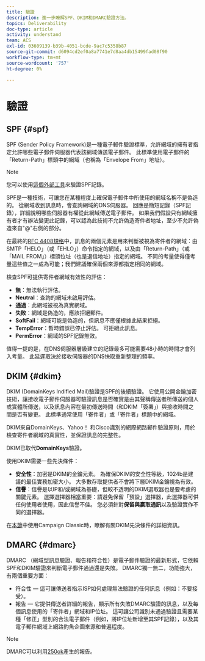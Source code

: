 ```yaml
---
title: 驗證
description: 進一步瞭解SPF、DKIM和DMARC驗證方法。
topics: Deliverability
doc-type: article
activity: understand
team: ACS
exl-id: 03609139-b39b-4051-bcde-9ac7c5358b87
source-git-commit: d6094cd2ef0a8a7741e7d8aa4db15499fad08f90
workflow-type: tm+mt
source-wordcount: '757'
ht-degree: 0%

---
```


# 驗證

## SPF {#spf}

SPF (Sender Policy Framework)是一種電子郵件驗證標準，允許網域的擁有者指定允許哪些電子郵件伺服器代表該網域傳送電子郵件。 此標準使用電子郵件的「Return-Path」標頭中的網域（也稱為「Envelope From」地址）。

>[!NOTE]
>
>您可以使用[這個外部工具](https://www.kitterman.com/spf/validate.html)來驗證SPF記錄。

SPF是一種技術，可讓您在某種程度上確保電子郵件中所使用的網域名稱不是偽造的。 從網域收到訊息時，會查詢網域的DNS伺服器。 回應是簡短記錄（SPF記錄），詳細說明哪些伺服器有權從此網域傳送電子郵件。 如果我們假設只有網域擁有者才有辦法變更此記錄，可以認為此技術不允許偽造寄件者地址，至少不允許偽造來自&quot;@&quot;右側的部分。

在最終的[RFC 4408規格](https://www.rfc-editor.org/info/rfc4408)中，訊息的兩個元素是用來判斷被視為寄件者的網域：由SMTP「HELO」（或「EHLO」）命令指定的網域，以及由「Return-Path」（或「MAIL FROM」）標頭位址（也是退信地址）指定的網域。 不同的考量使得僅考量這些值之一成為可能；我們建議確保兩個來源都指定相同的網域。

檢查SPF可提供寄件者網域有效性的評估：

* **無**：無法執行評估。
* **Neutral**：查詢的網域未啟用評估。
* **通過**：此網域被視為真實網域。
* **失敗**：網域是偽造的，應該拒絕郵件。
* **SoftFail**：網域可能是偽造的，但訊息不應僅根據此結果拒絕。
* **TempError**：暫時錯誤已停止評估。 可拒絕此訊息。
* **PermError**：網域的SPF記錄無效。

值得一提的是，在DNS伺服器層級建立的記錄最多可能需要48小時的時間才會列入考量。 此延遲取決於接收伺服器的DNS快取重新整理的頻率。

## DKIM {#dkim}

DKIM (DomainKeys Indified Mail)驗證是SPF的後續驗證。 它使用公開金鑰加密技術，讓接收電子郵件伺服器可驗證訊息是否確實是由其聲稱傳送者所傳送的個人或實體所傳送，以及訊息內容在最初傳送時間（和DKIM「簽署」）與接收時間之間是否有變更。 此標準通常使用「寄件者」或「寄件者」標題中的網域。

DKIM來自DomainKeys、Yahoo！ 和Cisco識別的網際網路郵件驗證原則，用於檢查寄件者網域的真實性，並保證訊息的完整性。

DKIM已取代&#x200B;**DomainKeys**&#x200B;驗證。

使用DKIM需要一些先決條件：

* **安全性**：加密是DKIM的金鑰元素。 為確保DKIM的安全性等級，1024b是建議的最佳實務加密大小。 大多數存取提供者不會將下層DKIM金鑰視為有效。
* **信譽**：信譽是以IP和/或網域為基礎，但較不透明的DKIM選取器也是要考慮的關鍵元素。 選擇選擇器相當重要：請避免保留「預設」選擇器，此選擇器可供任何使用者使用，因此信譽不佳。 您必須針對&#x200B;**保留與贏取通訊**&#x200B;以及驗證實作不同的選擇器。

在[本節](/help/additional-resources/acc-technical-recommendations.md#dkim-acc)中使用Campaign Classic時，瞭解有關DKIM先決條件的詳細資訊。

## DMARC {#dmarc}

DMARC （網域型訊息驗證、報告和符合性）是電子郵件驗證的最新形式，它依賴SPF和DKIM驗證來判斷電子郵件通過還是失敗。 DMARC獨一無二，功能強大，有兩個重要方面：

* 符合性 — 這可讓傳送者指示ISP如何處理無法驗證的任何訊息（例如：不要接受）。
* 報告 — 它提供傳送者詳細的報告，顯示所有失敗DMARC驗證的訊息，以及每個訊息使用的「寄件者」網域和IP位址。 這可讓公司識別未通過驗證且需要某種「修正」型別的合法電子郵件（例如，將IP位址新增至其SPF記錄），以及其電子郵件網域上網路釣魚企圖來源和普遍程度。

>[!NOTE]
>
>DMARC可以利用[250ok](https://250ok.com/)產生的報告。
